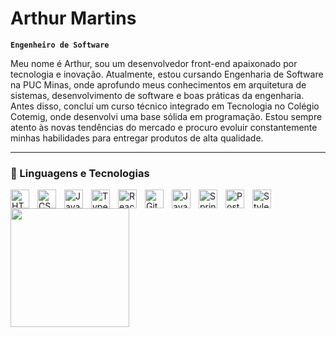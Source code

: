 #  Arthur Martins

**`Engenheiro de Software`**

Meu nome é Arthur, sou um desenvolvedor front-end apaixonado por tecnologia e inovação. Atualmente, estou cursando Engenharia de Software na PUC Minas, onde aprofundo meus conhecimentos em arquitetura de sistemas, desenvolvimento de software e boas práticas da engenharia. Antes disso, concluí um curso técnico integrado em Tecnologia no Colégio Cotemig, onde desenvolvi uma base sólida em programação. Estou sempre atento às novas tendências do mercado e procuro evoluir constantemente minhas habilidades para entregar produtos de alta qualidade.


---

### 🧰 Linguagens e Tecnologias 

<img align="left" alt="HTML" width="30px" style="padding-right:10px;" src="https://cdn.jsdelivr.net/gh/devicons/devicon/icons/html5/html5-original.svg"/>
<img align="left" alt="CSS" width="30px" style="padding-right:10px;" src="https://cdn.jsdelivr.net/gh/devicons/devicon/icons/css3/css3-original.svg" />
<img align="left" alt="JavaScript" width="30px" style="padding-right:10px;" src="https://cdn.jsdelivr.net/gh/devicons/devicon/icons/javascript/javascript-original.svg" />
<img align="left" alt="TypeScript" width="30px" style="padding-right:10px;" src="https://cdn.jsdelivr.net/gh/devicons/devicon/icons/typescript/typescript-original.svg" />
<img align="left" alt="React" width="30px" style="padding-right:10px;" src="https://cdn.jsdelivr.net/gh/devicons/devicon/icons/react/react-original-wordmark.svg" />
<img align="left" alt="Git" width="30px" style="padding-right:10px;" src="https://cdn.jsdelivr.net/gh/devicons/devicon/icons/git/git-original.svg" />
<img align="left" alt="Java" width="30px" style="padding-right:10px;" src="https://cdn.jsdelivr.net/gh/devicons/devicon/icons/java/java-original.svg"/>
<img align="left" alt="Spring" width="30px" style="padding-right:10px;" src="https://cdn.jsdelivr.net/gh/devicons/devicon/icons/spring/spring-original.svg" />
<img align="left" alt="PostgreSQL" width="30px" style="padding-right:10px;" src="https://cdn.jsdelivr.net/gh/devicons/devicon/icons/postgresql/postgresql-original-wordmark.svg" />
<img align="left" alt="Styled Components" width="30px" style="padding-right:10px;" src="https://styled-components.com/logo.png" />


<span style="display: inline-block;">
    <img src="https://github-readme-stats.vercel.app/api/top-langs/?username=ArthurMartinns&theme=dark&hide_border=false&include_all_commits=true&count_private=true&layout=compact" height="190"/>
</span>
